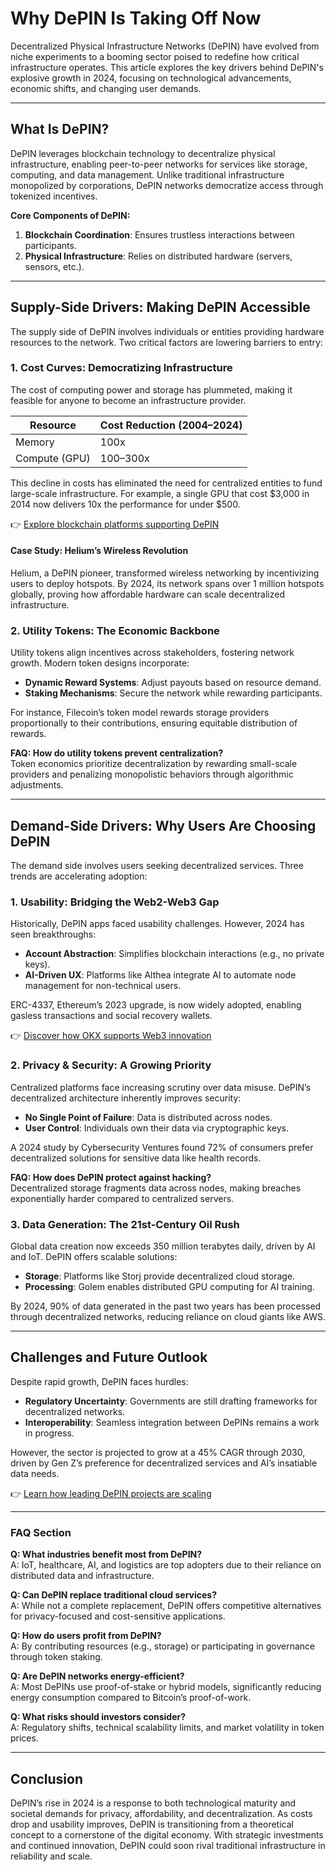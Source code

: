 # Why DePIN Is Taking Off Now  

Decentralized Physical Infrastructure Networks (DePIN) have evolved from niche experiments to a booming sector poised to redefine how critical infrastructure operates. This article explores the key drivers behind DePIN's explosive growth in 2024, focusing on technological advancements, economic shifts, and changing user demands.  

---

## What Is DePIN?  

DePIN leverages blockchain technology to decentralize physical infrastructure, enabling peer-to-peer networks for services like storage, computing, and data management. Unlike traditional infrastructure monopolized by corporations, DePIN networks democratize access through tokenized incentives.  

**Core Components of DePIN:**  
1. **Blockchain Coordination**: Ensures trustless interactions between participants.  
2. **Physical Infrastructure**: Relies on distributed hardware (servers, sensors, etc.).  

---

## Supply-Side Drivers: Making DePIN Accessible  

The supply side of DePIN involves individuals or entities providing hardware resources to the network. Two critical factors are lowering barriers to entry:  

### 1. Cost Curves: Democratizing Infrastructure  

The cost of computing power and storage has plummeted, making it feasible for anyone to become an infrastructure provider.  

| Resource        | Cost Reduction (2004–2024) |  
|-----------------|----------------------------|  
| Memory          | 100x                        |  
| Compute (GPU)   | 100–300x                    |  

This decline in costs has eliminated the need for centralized entities to fund large-scale infrastructure. For example, a single GPU that cost $3,000 in 2014 now delivers 10x the performance for under $500.  

👉 [Explore blockchain platforms supporting DePIN](https://bit.ly/okx-bonus)  

#### Case Study: Helium’s Wireless Revolution  
Helium, a DePIN pioneer, transformed wireless networking by incentivizing users to deploy hotspots. By 2024, its network spans over 1 million hotspots globally, proving how affordable hardware can scale decentralized infrastructure.  

### 2. Utility Tokens: The Economic Backbone  

Utility tokens align incentives across stakeholders, fostering network growth. Modern token designs incorporate:  
- **Dynamic Reward Systems**: Adjust payouts based on resource demand.  
- **Staking Mechanisms**: Secure the network while rewarding participants.  

For instance, Filecoin’s token model rewards storage providers proportionally to their contributions, ensuring equitable distribution of rewards.  

**FAQ: How do utility tokens prevent centralization?**  
Token economics prioritize decentralization by rewarding small-scale providers and penalizing monopolistic behaviors through algorithmic adjustments.  

---

## Demand-Side Drivers: Why Users Are Choosing DePIN  

The demand side involves users seeking decentralized services. Three trends are accelerating adoption:  

### 1. Usability: Bridging the Web2-Web3 Gap  

Historically, DePIN apps faced usability challenges. However, 2024 has seen breakthroughs:  
- **Account Abstraction**: Simplifies blockchain interactions (e.g., no private keys).  
- **AI-Driven UX**: Platforms like Althea integrate AI to automate node management for non-technical users.  

ERC-4337, Ethereum’s 2023 upgrade, is now widely adopted, enabling gasless transactions and social recovery wallets.  

👉 [Discover how OKX supports Web3 innovation](https://bit.ly/okx-bonus)  

### 2. Privacy & Security: A Growing Priority  

Centralized platforms face increasing scrutiny over data misuse. DePIN’s decentralized architecture inherently improves security:  
- **No Single Point of Failure**: Data is distributed across nodes.  
- **User Control**: Individuals own their data via cryptographic keys.  

A 2024 study by Cybersecurity Ventures found 72% of consumers prefer decentralized solutions for sensitive data like health records.  

**FAQ: How does DePIN protect against hacking?**  
Decentralized storage fragments data across nodes, making breaches exponentially harder compared to centralized servers.  

### 3. Data Generation: The 21st-Century Oil Rush  

Global data creation now exceeds 350 million terabytes daily, driven by AI and IoT. DePIN offers scalable solutions:  
- **Storage**: Platforms like Storj provide decentralized cloud storage.  
- **Processing**: Golem enables distributed GPU computing for AI training.  

By 2024, 90% of data generated in the past two years has been processed through decentralized networks, reducing reliance on cloud giants like AWS.  

---

## Challenges and Future Outlook  

Despite rapid growth, DePIN faces hurdles:  
- **Regulatory Uncertainty**: Governments are still drafting frameworks for decentralized networks.  
- **Interoperability**: Seamless integration between DePINs remains a work in progress.  

However, the sector is projected to grow at a 45% CAGR through 2030, driven by Gen Z’s preference for decentralized services and AI’s insatiable data needs.  

👉 [Learn how leading DePIN projects are scaling](https://bit.ly/okx-bonus)  

---

### FAQ Section  

**Q: What industries benefit most from DePIN?**  
A: IoT, healthcare, AI, and logistics are top adopters due to their reliance on distributed data and infrastructure.  

**Q: Can DePIN replace traditional cloud services?**  
A: While not a complete replacement, DePIN offers competitive alternatives for privacy-focused and cost-sensitive applications.  

**Q: How do users profit from DePIN?**  
A: By contributing resources (e.g., storage) or participating in governance through token staking.  

**Q: Are DePIN networks energy-efficient?**  
A: Most DePINs use proof-of-stake or hybrid models, significantly reducing energy consumption compared to Bitcoin’s proof-of-work.  

**Q: What risks should investors consider?**  
A: Regulatory shifts, technical scalability limits, and market volatility in token prices.  

---

## Conclusion  

DePIN’s rise in 2024 is a response to both technological maturity and societal demands for privacy, affordability, and decentralization. As costs drop and usability improves, DePIN is transitioning from a theoretical concept to a cornerstone of the digital economy. With strategic investments and continued innovation, DePIN could soon rival traditional infrastructure in reliability and scale.
